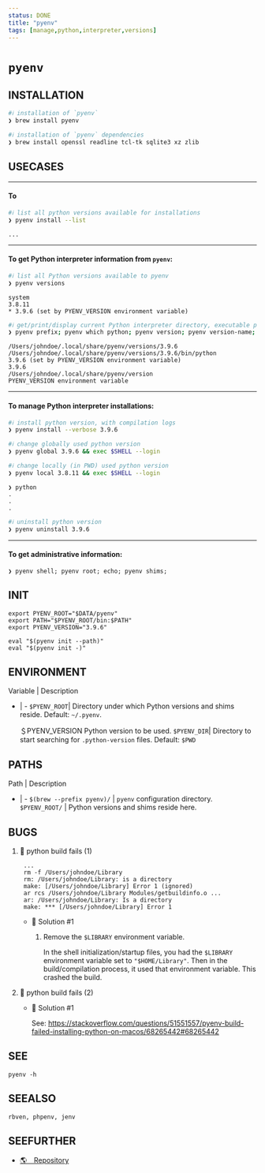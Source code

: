 ```yaml
---
status: DONE
title: "pyenv"
tags: [manage,python,interpreter,versions]
---
```


# `pyenv`

## INSTALLATION


```bash
#ℹ︎ installation of `pyenv`
❯ brew install pyenv
```


```bash
#ℹ︎ installation of `pyenv` dependencies
❯ brew install openssl readline tcl-tk sqlite3 xz zlib
```


## USECASES

----
#### To


```bash
#ℹ︎ list all python versions available for installations
❯ pyenv install --list
```

    ...

----
#### To get Python interpreter information from `pyenv`:


```bash
#ℹ︎ list all Python versions available to pyenv
❯ pyenv versions
```

    system
    3.8.11
    * 3.9.6 (set by PYENV_VERSION environment variable)


```bash
#ℹ︎ get/print/display current Python interpreter directory, executable path, and version, name, path, and origin
❯ pyenv prefix; pyenv which python; pyenv version; pyenv version-name; pyenv version-file; pyenv version-origin;
```

    /Users/johndoe/.local/share/pyenv/versions/3.9.6
    /Users/johndoe/.local/share/pyenv/versions/3.9.6/bin/python
    3.9.6 (set by PYENV_VERSION environment variable)
    3.9.6
    /Users/johndoe/.local/share/pyenv/version
    PYENV_VERSION environment variable

----
#### To manage Python interpreter installations:


```bash
#ℹ︎ install python version, with compilation logs
❯ pyenv install --verbose 3.9.6
```


```bash
#ℹ︎ change globally used python version
❯ pyenv global 3.9.6 && exec $SHELL --login
```


```bash
#ℹ︎ change locally (in PWD) used python version
❯ pyenv local 3.8.11 && exec $SHELL --login
```

    ❯ python
    .
    .
    .

```bash
#ℹ︎ uninstall python version
❯ pyenv uninstall 3.9.6
```


----
#### To get administrative information:

    ❯ pyenv shell; pyenv root; echo; pyenv shims;


## INIT

    export PYENV_ROOT="$DATA/pyenv"
    export PATH="$PYENV_ROOT/bin:$PATH"
    export PYENV_VERSION="3.9.6"

    eval "$(pyenv init --path)"
    eval "$(pyenv init -)"


## ENVIRONMENT

Variable | Description
- | -
`$PYENV_ROOT`| Directory under which Python versions and shims reside. Default: `~/.pyenv`.

    ＄PYENV_VERSION
       Python version to be used.
`$PYENV_DIR`| Directory to start searching for `.python-version` files. Default: `$PWD`

## PATHS

Path | Description
- | -
`$(brew --prefix pyenv)/` | `pyenv` configuration directory.
`$PYENV_ROOT/` | Python versions and shims reside here.

## BUGS

1. 🐞 python build fails (1)

        ...
        rm -f /Users/johndoe/Library
        rm: /Users/johndoe/Library: is a directory
        make: [/Users/johndoe/Library] Error 1 (ignored)
        ar rcs /Users/johndoe/Library Modules/getbuildinfo.o ...
        ar: /Users/johndoe/Library: Is a directory
        make: *** [/Users/johndoe/Library] Error 1

    - 🔧 Solution #1

        1. Remove the `$LIBRARY` environment variable.

            In the shell initialization/startup files, you had the `$LIBRARY` environment variable set to `"$HOME/Library"`. Then in the build/compilation process, it used that environment variable. This crashed the build.

2. 🐞 python build fails (2)

    - 🔧 Solution #1

        See: <https://stackoverflow.com/questions/51551557/pyenv-build-failed-installing-python-on-macos/68265442#68265442>

## SEE

    pyenv -h

## SEEALSO

    rbven, phpenv, jenv

## SEEFURTHER

- [🌎 Repository](https://github.com/pyenv/pyenv)

